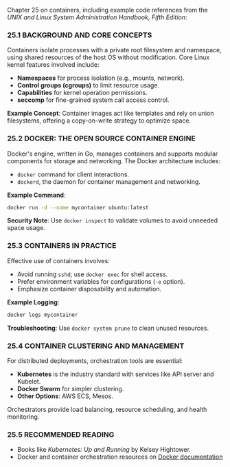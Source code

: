 Chapter 25 on containers, including example code references from the *UNIX and Linux System Administration Handbook, Fifth Edition*:

### 25.1 BACKGROUND AND CORE CONCEPTS
Containers isolate processes with a private root filesystem and namespace, using shared resources of the host OS without modification. Core Linux kernel features involved include:
- **Namespaces** for process isolation (e.g., mounts, network).
- **Control groups (cgroups)** to limit resource usage.
- **Capabilities** for kernel operation permissions.
- **seccomp** for fine-grained system call access control.

**Example Concept**: Container images act like templates and rely on union filesystems, offering a copy-on-write strategy to optimize space.

### 25.2 DOCKER: THE OPEN SOURCE CONTAINER ENGINE
Docker's engine, written in Go, manages containers and supports modular components for storage and networking. The Docker architecture includes:
- `docker` command for client interactions.
- `dockerd`, the daemon for container management and networking.

**Example Command**:
```bash
docker run -d --name mycontainer ubuntu:latest
```

**Security Note**: Use `docker inspect` to validate volumes to avoid unneeded space usage.

### 25.3 CONTAINERS IN PRACTICE
Effective use of containers involves:
- Avoid running `sshd`; use `docker exec` for shell access.
- Prefer environment variables for configurations (`-e` option).
- Emphasize container disposability and automation.

**Example Logging**:
```bash
docker logs mycontainer
```

**Troubleshooting**: Use `docker system prune` to clean unused resources.

### 25.4 CONTAINER CLUSTERING AND MANAGEMENT
For distributed deployments, orchestration tools are essential:
- **Kubernetes** is the industry standard with services like API server and Kubelet.
- **Docker Swarm** for simpler clustering.
- **Other Options**: AWS ECS, Mesos.

Orchestrators provide load balancing, resource scheduling, and health monitoring.

### 25.5 RECOMMENDED READING
- Books like *Kubernetes: Up and Running* by Kelsey Hightower.
- Docker and container orchestration resources on [Docker documentation](https://docs.docker.com)